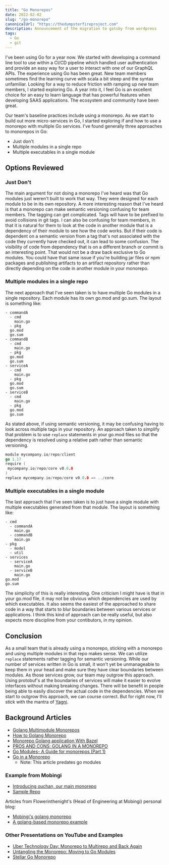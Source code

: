 ```yaml
---
title: "Go Monorepos"
date: 2022-02-02
slug: "/go-monorepo"
canonicalUrl: "https://thedumpsterfireproject.com"
description: Announcement of the migration to gatsby from wordpress
tags:
  - Go
  - git
---
```

I've been using Go for a year now. We started with developing a command line tool to use within a CI/CD pipeline
which handled user authentication and provide an easy way for a user to interact with one of our GraphQL APIs.
The experience using Go has been great. New team members sometimes find the learning curve with scala a bit steep
and the syntax unfamiliar. Looking for a way to reduce friction with ramping up new team members, I started exploring Go.
A year into it, I feel Go is an excellent choice for an easy to learn language that has powerful features when developing
SAAS applications. The ecosystem and community have been great.

Our team's baseline practices include using a monorepo. As we start to build out more micro-services in Go, I started
exploring if and how to use a monorepo with multiple Go services. I've found generally three approaches to monorepos in Go:
* Just don't
* Multiple modules in a single repo
* Multiple executables in a single module

## Options Reviewed

### Just Don't
The main argument for not doing a monorepo I've heard was that Go modules just weren't built to work that way. They
were designed for each module to be in its own repository.  A more interesting reason that I've heard is that a
monorepo can make semantic versioning confusing for team members. The tagging can get complicated. Tags will have to
be prefixed to avoid collisions in git tags. I can also be confusing for team members, in that it is natural for them
to look at the code in another module that is a dependency of their module to see how the code works. But if their code
is dependent on a semantic version from a tag that's not associated with the code they currently have checked out, it
can lead to some confusion. The visibility of code from dependency that is on a different branch or commit is an interesting
point. That would not be a draw back exclusive to Go modules. You could have that same issue if you're building jar files or npm packages
and publishing artifacts to an artifact repository rather than directly depending on the code in another module in your
monorepo.

### Multiple modules in a single repo
The next approach that I've seen taken is to have multiple Go modules in a single repository. Each module has its own go.mod and go.sum.
The layout is something like:
```text
- commandA
  - cmd
    main.go
  - pkg
  go.mod
  go.sum
- commandB
  - cmd
    main.go
  - pkg
  go.mod
  go.sum
- serviceA
  - cmd
    main.go
  - pkg
  go.mod
  go.sum
- serviceB
  - cmd
    main.go
  - pkg
  go.mod
  go.sum
```
As stated above, if using semantic versioning, it may be confusing having to look across multiple tags in your
repository. An approach taken to simplify that problem is to use `replace` statements in your go.mod files so that
the dependency is resolved using a relative path rather than semantic versioning.
```go
module mycompany.io/repo/client
go 1.17
require (
 mycompany.io/repo/core v0.0.0
)
replace mycompany.io/repo/core v0.0.0 => ../core
```

### Multiple executables in a single module
The last approach that I've seen taken is to just have a single module with multiple executables generated from that
module. The layout is something like:
```text
- cmd
  - commandA
    main.go
  - commandB
    main.go
- pkg
  - model
  - util
- services
  - serviceA
    main.go
  - serviceB
    main.go
go.mod
go.sum
```
The simplicity of this is really interesting. One criticism I might have is that in your go.mod file, it may not be
obvious which dependencies are used by which executables. It also seems the easiest of the approached to share code
in a way that starts to blur boundaries between various services or applications. I think this kind of approach can
be really useful, but also expects more discipline from your contibutors, in my opinion.

## Conclusion
As a small team that is already using a monorepo, sticking with a monorepo and using multiple modules in that repo makes sense.
We can utilize `replace` statements rather tagging for semantic versioning. While our number of services written in Go is small,
it won't yet be unmanageable to keep them in your head and make sure they have clear boundaries between modules. As
those services grow, our team may outgrow this approach. Using protobuf's at the boundaries of services will make it easier to evolve
interfaces without making breaking changes. There will be benefit in people being able to easily discover the actual
code in the dependencies. When we start to outgrow this approach, we can course correct. But for right now, I'll stick with
the mantra of [Yagni](https://www.martinfowler.com/bliki/Yagni.html).

## Background Articles
* [Golang Multimodule Monorepos](https://irilivibi.medium.com/golang-multimodule-monorepo-tutorial-3f5cf10e9b9a)
* [How to Golang Monorepo](https://medium.com/goc0de/how-to-golang-monorepo-4f62320a01fd)
* [Monorepo Golang application With Bazel](https://hardyantz.medium.com/getting-started-monorepo-golang-application-with-bazel-370ed1069b4f)
* [PROS AND CONS: GOLANG IN A MONOREPO](https://pliutau.com/pros_and_cons_golang_in_monorepo/)
* [Go Modules- A Guide for monorepos (Part 1)](https://engineering.grab.com/go-module-a-guide-for-monorepos-part-1)
* [Go in a Monorepo](https://blog.gopheracademy.com/advent-2015/go-in-a-monorepo/)
  * Note: This article predates go modules

### Example from Mobingi
* [Introducing ouchan, our main monorepo](https://tech.mobingi.com/2018/09/25/ouchan-monorepo.html)
* [Sample Repo](https://github.com/flowerinthenight/golang-monorepo)

Articles from Flowerinthenight's (Head of Engineering at Mobingi) personal blog:
* [Mobingi's golang monorepo](https://flowerinthenight.com/blog/2018/09/25/ouchan-monorepo)
* [A golang-based monorepo example](https://flowerinthenight.com/blog/2018/02/06/golang-monorepo)

### Other Presentations on YouTube and Examples
* [Uber Technology Day: Monorepo to Multirepo and Back Again](https://youtu.be/lV8-1S28ycM)
* [Untangling the Monorepo: Moving to Go Modules](https://youtu.be/OxxnE2Fi3a4)
* [Stellar Go Monorepo](https://github.com/stellar/go)